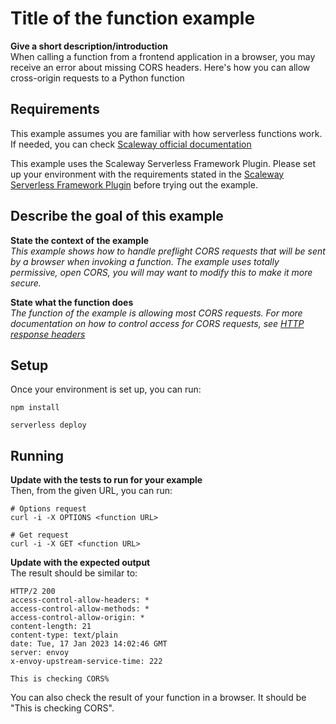 # Title of the function example

**Give a short description/introduction**  
When calling a function from a frontend application in a browser, you may receive an error about missing CORS headers. Here's how you can allow cross-origin requests to a Python function

## Requirements

This example assumes you are familiar with how serverless functions work. If needed, you can check [Scaleway official documentation](https://www.scaleway.com/en/docs/serverless/functions/quickstart/)

This example uses the Scaleway Serverless Framework Plugin. Please set up your environment with the requirements stated in the [Scaleway Serverless Framework Plugin](https://github.com/scaleway/serverless-scaleway-functions) before trying out the example.

## Describe the goal of this example

**State the context of the example**  
*This example shows how to handle preflight CORS requests that will be sent by a browser when invoking a function. The example uses totally permissive, open CORS, you will may want to modify this to make it more secure.*

**State what the function does**  
*The function of the example is allowing most CORS requests. For more documentation on how to control access for CORS requests, see [HTTP response headers](https://developer.mozilla.org/en-US/docs/Web/HTTP/CORS#the_http_response_headers)*

## Setup

Once your environment is set up, you can run:

```console
npm install

serverless deploy
```

## Running

**Update with the tests to run for your example**  
Then, from the given URL, you can run:

```console
# Options request
curl -i -X OPTIONS <function URL>

# Get request
curl -i -X GET <function URL>
```

**Update with the expected output**  
The result should be similar to:

```console
HTTP/2 200 
access-control-allow-headers: *
access-control-allow-methods: *
access-control-allow-origin: *
content-length: 21
content-type: text/plain
date: Tue, 17 Jan 2023 14:02:46 GMT
server: envoy
x-envoy-upstream-service-time: 222

This is checking CORS%  
```

You can also check the result of your function in a browser. It should be "This is checking CORS".
